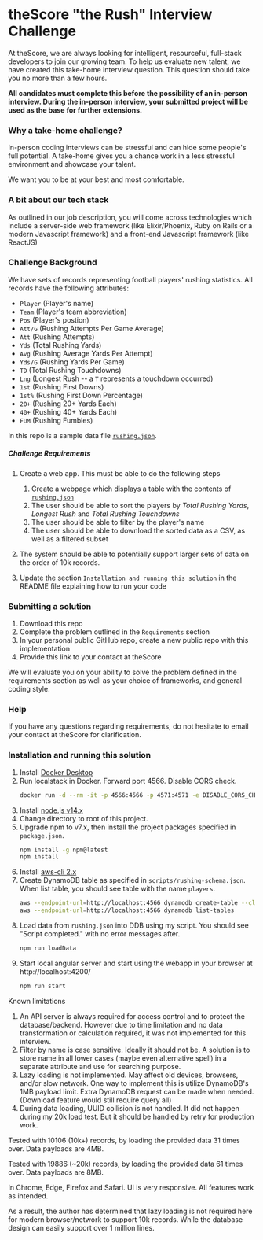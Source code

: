 # theScore "the Rush" Interview Challenge
At theScore, we are always looking for intelligent, resourceful, full-stack developers to join our growing team. To help us evaluate new talent, we have created this take-home interview question. This question should take you no more than a few hours.

**All candidates must complete this before the possibility of an in-person interview. During the in-person interview, your submitted project will be used as the base for further extensions.**

### Why a take-home challenge?
In-person coding interviews can be stressful and can hide some people's full potential. A take-home gives you a chance work in a less stressful environment and showcase your talent.

We want you to be at your best and most comfortable.

### A bit about our tech stack
As outlined in our job description, you will come across technologies which include a server-side web framework (like Elixir/Phoenix, Ruby on Rails or a modern Javascript framework) and a front-end Javascript framework (like ReactJS)

### Challenge Background
We have sets of records representing football players' rushing statistics. All records have the following attributes:
* `Player` (Player's name)
* `Team` (Player's team abbreviation)
* `Pos` (Player's postion)
* `Att/G` (Rushing Attempts Per Game Average)
* `Att` (Rushing Attempts)
* `Yds` (Total Rushing Yards)
* `Avg` (Rushing Average Yards Per Attempt)
* `Yds/G` (Rushing Yards Per Game)
* `TD` (Total Rushing Touchdowns)
* `Lng` (Longest Rush -- a `T` represents a touchdown occurred)
* `1st` (Rushing First Downs)
* `1st%` (Rushing First Down Percentage)
* `20+` (Rushing 20+ Yards Each)
* `40+` (Rushing 40+ Yards Each)
* `FUM` (Rushing Fumbles)

In this repo is a sample data file [`rushing.json`](/rushing.json).

##### Challenge Requirements
1. Create a web app. This must be able to do the following steps
    1. Create a webpage which displays a table with the contents of [`rushing.json`](/rushing.json)
    2. The user should be able to sort the players by _Total Rushing Yards_, _Longest Rush_ and _Total Rushing Touchdowns_
    3. The user should be able to filter by the player's name
    4. The user should be able to download the sorted data as a CSV, as well as a filtered subset
    
2. The system should be able to potentially support larger sets of data on the order of 10k records.

3. Update the section `Installation and running this solution` in the README file explaining how to run your code

### Submitting a solution
1. Download this repo
2. Complete the problem outlined in the `Requirements` section
3. In your personal public GitHub repo, create a new public repo with this implementation
4. Provide this link to your contact at theScore

We will evaluate you on your ability to solve the problem defined in the requirements section as well as your choice of frameworks, and general coding style.

### Help
If you have any questions regarding requirements, do not hesitate to email your contact at theScore for clarification.

### Installation and running this solution
1. Install [Docker Desktop](https://www.docker.com/products/docker-desktop)
2. Run localstack in Docker. Forward port 4566. Disable CORS check.
    ```bash
    docker run -d --rm -it -p 4566:4566 -p 4571:4571 -e DISABLE_CORS_CHECKS=1 localstack/localstack
    ```
3. Install [node.js v14.x](https://nodejs.org/en/download/)
4. Change directory to root of this project.
5. Upgrade npm to v7.x, then install the project packages specified in `package.json`.
    ```bash
    npm install -g npm@latest
    npm install
    ```
6. Install [aws-cli 2.x](https://aws.amazon.com/cli/)
7. Create DynamoDB table as specified in `scripts/rushing-schema.json`. When list table, you should see table with the name `players`.
    ```bash
    aws --endpoint-url=http://localhost:4566 dynamodb create-table --cli-input-json file://scripts/rushing-schema.json
    aws --endpoint-url=http://localhost:4566 dynamodb list-tables
    ```
8. Load data from `rushing.json` into DDB using my script. You should see "Script completed." with no error messages after.
    ```bash
    npm run loadData
    ```
9. Start local angular server and start using the webapp in your browser at http://localhost:4200/
    ```bash
    npm run start
    ```

Known limitations
1. An API server is always required for access control and to protect the database/backend. However due to time limitation and no data transformation or calculation required, it was not implemented for this interview. 
2. Filter by name is case sensitive. Ideally it should not be. A solution is to store name in all lower cases (maybe even alternative spell) in a separate attribute and use for searching purpose.
3. Lazy loading is not implemented. May affect old devices, browsers, and/or slow network.  One way to implement this is utilize DynamoDB's 1MB payload limit. Extra DynamoDB request can be made when needed. (Download feature would still require query all)
4. During data loading, UUID collision is not handled. It did not happen during my 20k load test. But it should be handled by retry for production work.

Tested with 10106 (10k+) records, by loading the provided data 31 times over. Data payloads are 4MB. 

Tested with 19886 (~20k) records, by loading the provided data 61 times over. Data payloads are 8MB. 

In Chrome, Edge, Firefox and Safari. UI is very responsive. All features work as intended.

As a result, the author has determined that lazy loading is not required here for modern browser/network to support 10k records. While the database design can easily support over 1 million lines.

